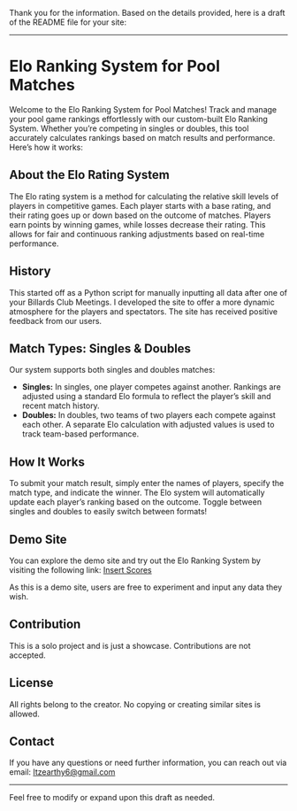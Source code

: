 Thank you for the information. Based on the details provided, here is a draft of the README file for your site:

---

# Elo Ranking System for Pool Matches

Welcome to the Elo Ranking System for Pool Matches! Track and manage your pool game rankings effortlessly with our custom-built Elo Ranking System. Whether you’re competing in singles or doubles, this tool accurately calculates rankings based on match results and performance. Here’s how it works:

## About the Elo Rating System
The Elo rating system is a method for calculating the relative skill levels of players in competitive games. Each player starts with a base rating, and their rating goes up or down based on the outcome of matches. Players earn points by winning games, while losses decrease their rating. This allows for fair and continuous ranking adjustments based on real-time performance.

## History
This started off as a Python script for manually inputting all data after one of your Billards Club Meetings. I developed the site to offer a more dynamic atmosphere for the players and spectators. The site has received positive feedback from our users.

## Match Types: Singles & Doubles
Our system supports both singles and doubles matches:

- **Singles:** In singles, one player competes against another. Rankings are adjusted using a standard Elo formula to reflect the player’s skill and recent match history.
- **Doubles:** In doubles, two teams of two players each compete against each other. A separate Elo calculation with adjusted values is used to track team-based performance.

## How It Works
To submit your match result, simply enter the names of players, specify the match type, and indicate the winner. The Elo system will automatically update each player’s ranking based on the outcome. Toggle between singles and doubles to easily switch between formats!

## Demo Site
You can explore the demo site and try out the Elo Ranking System by visiting the following link:
[Insert Scores](https://scorereport.rf.gd/fillout.php)

As this is a demo site, users are free to experiment and input any data they wish.

## Contribution
This is a solo project and is just a showcase. Contributions are not accepted.

## License
All rights belong to the creator. No copying or creating similar sites is allowed.

## Contact
If you have any questions or need further information, you can reach out via email: Itzearthy6@gmail.com

---

Feel free to modify or expand upon this draft as needed.
